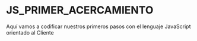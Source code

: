 # JS_PRIMER_ACERCAMIENTO
Aquí vamos a codificar nuestros primeros pasos con el lenguaje JavaScript orientado al Cliente
